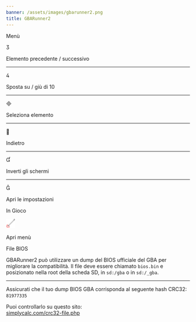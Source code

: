```yaml
---
banner: /assets/images/gbarunner2.png
title: GBARunner2
---
```


<div id="menu" class="section-title">Menù</div>
<div class="section-body">
    <div class="button-action-group">
        <p class="button-action button">&#xE07D;</p>
        <p class="button-action-text">Elemento precedente / successivo</p>
    </div>
    <hr>
    <div class="button-action-group">
        <p class="button-action button">&#xE07E;</p>
        <p class="button-action-text">Sposta su / giù di 10</p>
    </div>
    <hr>
    <div class="button-action-group">
        <p class="button-action button">&#xE000;</p>
        <p class="button-action-text">Seleziona elemento</p>
    </div>
    <hr>
    <div class="button-action-group">
        <p class="button-action button">&#xE001;</p>
        <p class="button-action-text">Indietro</p>
    </div>
    <hr>
    <div class="button-action-group">
        <p class="button-action button">&#xE004;</p>
        <p class="button-action-text">Inverti gli schermi</p>
    </div>
    <hr>
    <div class="button-action-group">
        <p class="button-action button">&#xE005;</p>
        <p class="button-action-text">Apri le impostazioni</p>
    </div>
</div>
<div id="in-game" class="section-title">In Gioco</div>
<div class="section-body">
    <div class="button-action-group">
        <p class="button-action"><img src="/assets/images/tap.png" alt="Tocca il touch screen"></p>
        <p class="button-action-text">Apri menù</p>
    </div>
</div>
<div id="bios-file" class="section-title">File BIOS</div>
<div class="section-body">
    <p>
        GBARunner2 può utilizzare un dump del BIOS ufficiale del GBA per migliorare la compatibilità. Il file deve essere chiamato <code>bios.bin</code> e posizionato nella root della scheda SD, in <code>sd:/gba</code> o in <code>sd:/_gba</code>.
    </p>
    <hr>
    <p>
        Assicurati che il tuo dump BIOS GBA corrisponda al seguente hash CRC32: <code>81977335</code>
    </p>
    <p>
        Puoi controllarlo su questo sito:<br><a href="https://simplycalc.com/crc32-file.php">simplycalc.com/crc32-file.php</a>
    </p>
</div>
